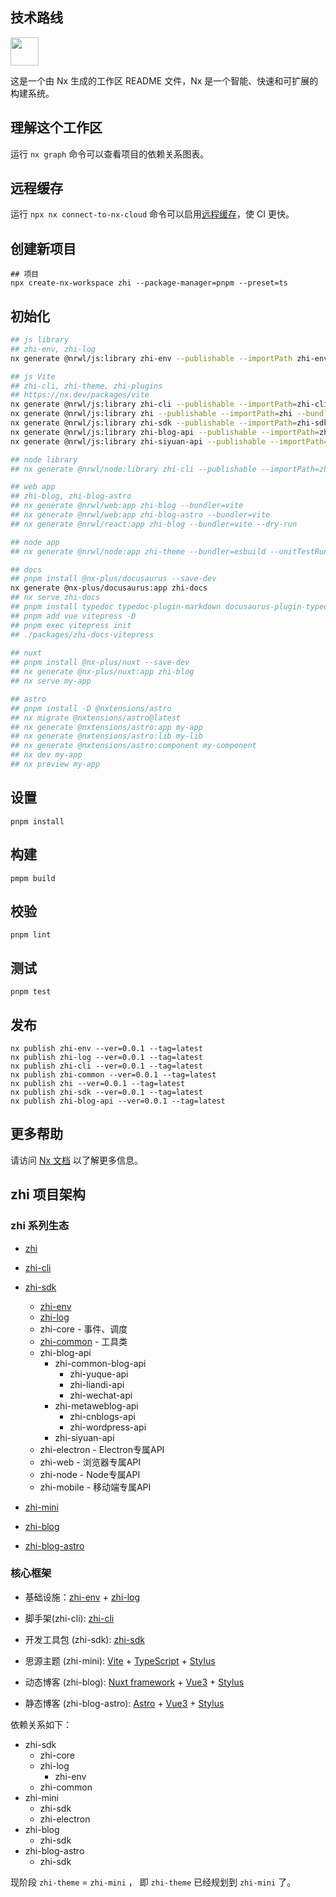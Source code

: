 ## 技术路线

<a alt="Nx logo" href="https://nx.dev" target="_blank" rel="noreferrer"><img src="https://raw.githubusercontent.com/nrwl/nx/master/images/nx-logo.png" width="45"></a>

这是一个由 Nx 生成的工作区 README 文件，Nx 是一个智能、快速和可扩展的构建系统。

## 理解这个工作区

运行 `nx graph` 命令可以查看项目的依赖关系图表。

## 远程缓存

运行 `npx nx connect-to-nx-cloud` 命令可以启用[远程缓存](https://nx.app/)，使 CI 更快。

## 创建新项目

```
## 项目  
npx create-nx-workspace zhi --package-manager=pnpm --preset=ts  
```

## 初始化

```bash
## js library
## zhi-env, zhi-log
nx generate @nrwl/js:library zhi-env --publishable --importPath zhi-env

## js Vite
## zhi-cli, zhi-theme, zhi-plugins
## https://nx.dev/packages/vite
nx generate @nrwl/js:library zhi-cli --publishable --importPath=zhi-cli  --bundler=vite --unitTestRunner=vitest
nx generate @nrwl/js:library zhi --publishable --importPath=zhi --bundler=vite --unitTestRunner=vitest
nx generate @nrwl/js:library zhi-sdk --publishable --importPath=zhi-sdk  --bundler=vite --unitTestRunner=vitest
nx generate @nrwl/js:library zhi-blog-api --publishable --importPath=zhi-blog-api  --bundler=vite --unitTestRunner=vitest
nx generate @nrwl/js:library zhi-siyuan-api --publishable --importPath=zhi-siyuan-api  --bundler=vite --unitTestRunner=vitest

## node library
## nx generate @nrwl/node:library zhi-cli --publishable --importPath=zhi-cli --unitTestRunner=none

## web app
## zhi-blog, zhi-blog-astro
## nx generate @nrwl/web:app zhi-blog --bundler=vite
## nx generate @nrwl/web:app zhi-blog-astro --bundler=vite
## nx generate @nrwl/react:app zhi-blog --bundler=vite --dry-run

## node app
## nx generate @nrwl/node:app zhi-theme --bundler=esbuild --unitTestRunner=none --dry-run

## docs
## pnpm install @nx-plus/docusaurus --save-dev
nx generate @nx-plus/docusaurus:app zhi-docs
## nx serve zhi-docs
## pnpm install typedoc typedoc-plugin-markdown docusaurus-plugin-typedoc --save-dev
## pnpm add vue vitepress -D
## pnpm exec vitepress init
## ./packages/zhi-docs-vitepress
 
## nuxt
## pnpm install @nx-plus/nuxt --save-dev
## nx generate @nx-plus/nuxt:app zhi-blog
## nx serve my-app

## astro
## pnpm install -D @nxtensions/astro
## nx migrate @nxtensions/astro@latest
## nx generate @nxtensions/astro:app my-app
## nx generate @nxtensions/astro:lib my-lib
## nx generate @nxtensions/astro:component my-component
## nx dev my-app
## nx preview my-app
```

## 设置

```
pnpm install
```

## 构建

```
pmpm build
```

## 校验

```
pnpm lint
```

## 测试

```
pnpm test  
```

## 发布

```
nx publish zhi-env --ver=0.0.1 --tag=latest  
nx publish zhi-log --ver=0.0.1 --tag=latest  
nx publish zhi-cli --ver=0.0.1 --tag=latest
nx publish zhi-common --ver=0.0.1 --tag=latest
nx publish zhi --ver=0.0.1 --tag=latest
nx publish zhi-sdk --ver=0.0.1 --tag=latest
nx publish zhi-blog-api --ver=0.0.1 --tag=latest
```

## 更多帮助

请访问 [Nx 文档](https://nx.dev/) 以了解更多信息。

## zhi 项目架构

### zhi 系列生态

* [zhi](https://github.com/terwer/zhi)

* [zhi-cli](https://github.com/terwer/zhi-cli)

* [zhi-sdk](https://github.com/terwer/zhi-sdk)
  * [zhi-env](https://github.com/terwer/zhi-env)
  * [zhi-log](https://github.com/terwer/zhi-log)
  * zhi-core - 事件、调度
  * [zhi-common](https://github.com/terwer/zhi-common) - 工具类
  * zhi-blog-api
    * zhi-common-blog-api
      * zhi-yuque-api
      * zhi-liandi-api
      * zhi-wechat-api
    * zhi-metaweblog-api
      * zhi-cnblogs-api
      * zhi-wordpress-api
    * zhi-siyuan-api
  * zhi-electron - Electron专属API
  * zhi-web - 浏览器专属API
  * zhi-node - Node专属API
  * zhi-mobile - 移动端专属API

* [zhi-mini](https://github.com/terwer/zhi-mini)
* [zhi-blog](https://github.com/terwer/zhi-blog)
* [zhi-blog-astro](https://github.com/terwer/zhi-blog-astro)


### 核心框架

- 基础设施：[zhi-env](https://github.com/terwer/zhi-env) + [zhi-log](https://github.com/terwer/zhi-log)

- 脚手架(zhi-cli): [zhi-cli](https://github.com/terwer/zhi-cli)

- 开发工具包 (zhi-sdk): [zhi-sdk](https://github.com/terwer/zhi-sdk)

- 思源主题 (zhi-mini): [Vite](https://vitejs.dev/) + [TypeScript](https://www.typescriptlang.org/) + [Stylus](https://stylus-lang.com/)

- 动态博客 (zhi-blog): [Nuxt framework](https://nuxt.com/) + [Vue3](https://vuejs.org/) + [Stylus](https://stylus-lang.com/)

- 静态博客 (zhi-blog-astro): [Astro](https://astro.build/) + [Vue3](https://vuejs.org/) + [Stylus](https://stylus-lang.com/)

依赖关系如下：

* zhi-sdk
  * zhi-core
  * zhi-log
    * zhi-env
  * zhi-common
* zhi-mini
  * zhi-sdk
  * zhi-electron
* zhi-blog
  * zhi-sdk
* zhi-blog-astro
  * zhi-sdk

现阶段 `zhi-theme` = `zhi-mini` ， 即 `zhi-theme` 已经规划到 `zhi-mini` 了。
